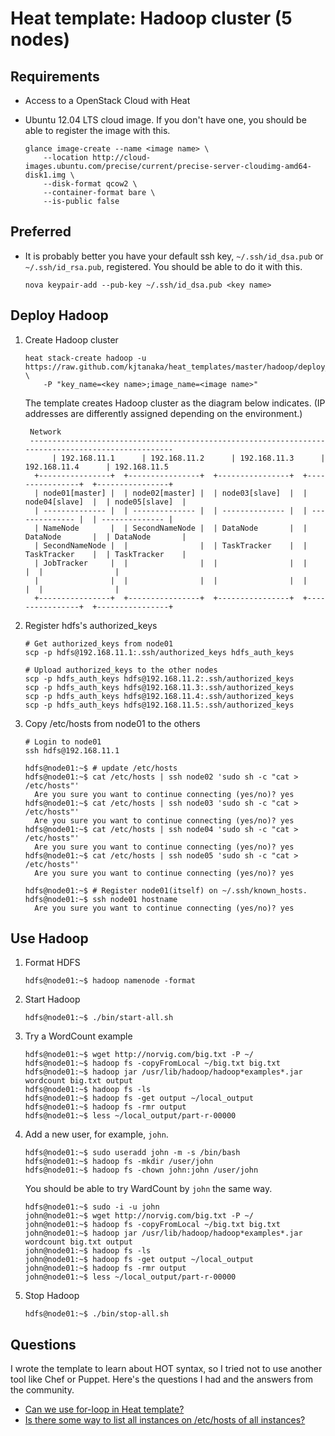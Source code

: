 Heat template: Hadoop cluster (5 nodes)
=======================================

Requirements
------------
* Access to a OpenStack Cloud with Heat
* Ubuntu 12.04 LTS cloud image. If you don't have one, you should be able to register the image with this.

  ```
  glance image-create --name <image name> \
      --location http://cloud-images.ubuntu.com/precise/current/precise-server-cloudimg-amd64-disk1.img \
      --disk-format qcow2 \
      --container-format bare \
      --is-public false
  ```

Preferred
---------
* It is probably better you have your default ssh key, ``~/.ssh/id_dsa.pub`` or ``~/.ssh/id_rsa.pub``, 
  registered. You should be able to do it with this.

  ```
  nova keypair-add --pub-key ~/.ssh/id_dsa.pub <key name>
  ```

Deploy Hadoop
-------------

1. Create Hadoop cluster

   ```
   heat stack-create hadoop -u https://raw.github.com/kjtanaka/heat_templates/master/hadoop/deploy_hadoop.yml \
       -P "key_name=<key name>;image_name=<image name>"
   ```

   The template creates Hadoop cluster as the diagram below indicates. (IP addresses are differently 
   assigned depending on the environment.)

   ```
    Network
    ---------------------------------------------------------------------------------------------------
         | 192.168.11.1      | 192.168.11.2      | 192.168.11.3      | 192.168.11.4      | 192.168.11.5
     +----------------+  +----------------+  +----------------+  +----------------+  +----------------+
     | node01[master] |  | node02[master] |  | node03[slave]  |  | node04[slave]  |  | node05[slave]  |
     | -------------- |  | -------------- |  | -------------- |  | -------------- |  | -------------- |
     | NameNode       |  | SecondNameNode |  | DataNode       |  | DataNode       |  | DataNode       |
     | SecondNameNode |  |                |  | TaskTracker    |  | TaskTracker    |  | TaskTracker    |
     | JobTracker     |  |                |  |                |  |                |  |                |
     |                |  |                |  |                |  |                |  |                |
     +----------------+  +----------------+  +----------------+  +----------------+  +----------------+
   ```

2. Register hdfs's authorized_keys

   ```
   # Get authorized_keys from node01
   scp -p hdfs@192.168.11.1:.ssh/authorized_keys hdfs_auth_keys

   # Upload authorized_keys to the other nodes
   scp -p hdfs_auth_keys hdfs@192.168.11.2:.ssh/authorized_keys
   scp -p hdfs_auth_keys hdfs@192.168.11.3:.ssh/authorized_keys
   scp -p hdfs_auth_keys hdfs@192.168.11.4:.ssh/authorized_keys
   scp -p hdfs_auth_keys hdfs@192.168.11.5:.ssh/authorized_keys
   ```

3. Copy /etc/hosts from node01 to the others

   ```
   # Login to node01
   ssh hdfs@192.168.11.1

   hdfs@node01:~$ # update /etc/hosts
   hdfs@node01:~$ cat /etc/hosts | ssh node02 'sudo sh -c "cat > /etc/hosts"'
     Are you sure you want to continue connecting (yes/no)? yes
   hdfs@node01:~$ cat /etc/hosts | ssh node03 'sudo sh -c "cat > /etc/hosts"'
     Are you sure you want to continue connecting (yes/no)? yes
   hdfs@node01:~$ cat /etc/hosts | ssh node04 'sudo sh -c "cat > /etc/hosts"'
     Are you sure you want to continue connecting (yes/no)? yes
   hdfs@node01:~$ cat /etc/hosts | ssh node05 'sudo sh -c "cat > /etc/hosts"'
     Are you sure you want to continue connecting (yes/no)? yes

   hdfs@node01:~$ # Register node01(itself) on ~/.ssh/known_hosts.
   hdfs@node01:~$ ssh node01 hostname
     Are you sure you want to continue connecting (yes/no)? yes
   ```

Use Hadoop
----------

1. Format HDFS

   ```
   hdfs@node01:~$ hadoop namenode -format
   ```

2. Start Hadoop

   ```
   hdfs@node01:~$ ./bin/start-all.sh
   ```

3. Try a WordCount example

   ```
   hdfs@node01:~$ wget http://norvig.com/big.txt -P ~/
   hdfs@node01:~$ hadoop fs -copyFromLocal ~/big.txt big.txt
   hdfs@node01:~$ hadoop jar /usr/lib/hadoop/hadoop*examples*.jar wordcount big.txt output
   hdfs@node01:~$ hadoop fs -ls
   hdfs@node01:~$ hadoop fs -get output ~/local_output
   hdfs@node01:~$ hadoop fs -rmr output
   hdfs@node01:~$ less ~/local_output/part-r-00000
   ```

4. Add a new user, for example, ``john``.

   ```
   hdfs@node01:~$ sudo useradd john -m -s /bin/bash
   hdfs@node01:~$ hadoop fs -mkdir /user/john
   hdfs@node01:~$ hadoop fs -chown john:john /user/john
   ```

   You should be able to try WardCount by ``john`` the same way.

   ```
   hdfs@node01:~$ sudo -i -u john
   john@node01:~$ wget http://norvig.com/big.txt -P ~/
   john@node01:~$ hadoop fs -copyFromLocal ~/big.txt big.txt
   john@node01:~$ hadoop jar /usr/lib/hadoop/hadoop*examples*.jar wordcount big.txt output
   john@node01:~$ hadoop fs -ls
   john@node01:~$ hadoop fs -get output ~/local_output
   john@node01:~$ hadoop fs -rmr output
   john@node01:~$ less ~/local_output/part-r-00000
   ```

5. Stop Hadoop

   ```
   hdfs@node01:~$ ./bin/stop-all.sh
   ```

Questions
---------

I wrote the template to learn about HOT syntax, so I tried not to use another tool like Chef or Puppet.
Here's the questions I had and the answers from the community.

* [Can we use for-loop in Heat template?](https://answers.launchpad.net/heat/+question/240943)
* [Is there some way to list all instances on /etc/hosts of all instances?](https://answers.launchpad.net/heat/+question/241010)
